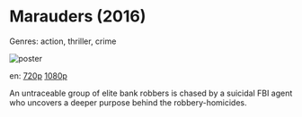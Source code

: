 # Marauders (2016)

Genres: action, thriller, crime

![poster](http://image.tmdb.org/t/p/w500/3iOYH67ZPflBMDMMkEv2tKRX4xe.jpg)

en:
  [720p](magnet:?xt=urn:btih:E5574C2911BFC8D57959D9E613F0EB1FEE33D6B8&tr=udp://glotorrents.pw:6969/announce&tr=udp://tracker.opentrackr.org:1337/announce&tr=udp://torrent.gresille.org:80/announce&tr=udp://tracker.openbittorrent.com:80&tr=udp://tracker.coppersurfer.tk:6969&tr=udp://tracker.leechers-paradise.org:6969&tr=udp://p4p.arenabg.ch:1337&tr=udp://tracker.internetwarriors.net:1337)
  [1080p](magnet:?xt=urn:btih:62149FBFB6ABEF311E51D842DA6076E2E893C8C9&tr=udp://glotorrents.pw:6969/announce&tr=udp://tracker.opentrackr.org:1337/announce&tr=udp://torrent.gresille.org:80/announce&tr=udp://tracker.openbittorrent.com:80&tr=udp://tracker.coppersurfer.tk:6969&tr=udp://tracker.leechers-paradise.org:6969&tr=udp://p4p.arenabg.ch:1337&tr=udp://tracker.internetwarriors.net:1337)
  


An untraceable group of elite bank robbers is chased by a suicidal FBI agent who uncovers a deeper purpose behind the robbery-homicides.
